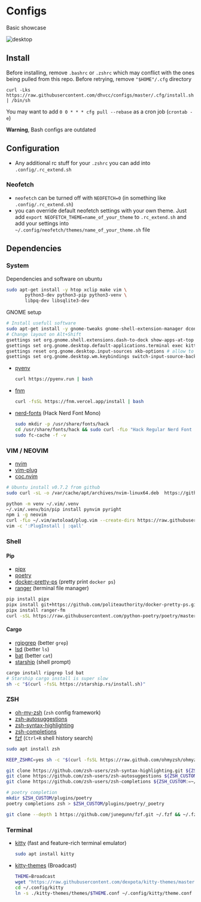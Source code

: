 # Configs

Basic showcase

![desktop](https://user-images.githubusercontent.com/18076967/179727974-d9bdf501-f911-4ff7-9bc3-8021d7f096ec.png)

## Install

Before installing, remove `.bashrc` or `.zshrc` which may conflict with the ones being pulled from this repo. Before retrying, remove `"$HOME"/.cfg` directory

```shell
curl -Lks https://raw.githubusercontent.com/dhvcc/configs/master/.cfg/install.sh | /bin/sh
```

You may want to add
`0 0 * * * cfg pull --rebase` as a cron job (`crontab -e`)

**Warning**, Bash configs are outdated

## Configuration

- Any additional rc stuff for your `.zshrc` you can add into `.config/.rc_extend.sh`

### Neofetch
- `neofetch` can be turned off with `NEOFETCH=0` (in something like `.config/.rc_extend.sh`)
- you can override default neofetch settings with your own theme. Just add `export NEOFETCH_THEME=name_of_your_theme` to `.rc_extend.sh` and add your settings into `~/.config/neofetch/themes/name_of_your_theme.sh` file

## Dependencies

### System

Dependencies and software on ubuntu

```bash
sudo apt-get install -y htop xclip make vim \
       python3-dev python3-pip python3-venv \
       libpq-dev libsqlite3-dev
```

GNOME setup

```bash
# Install usefull software
sudo apt-get install -y gnome-tweaks gnome-shell-extension-manager dconf-editor
# Change layout on Alt+Shift
gsettings set org.gnome.shell.extensions.dash-to-dock show-apps-at-top true # show app button on the top/left
gsettings set org.gnome.desktop.default-applications.terminal exec kitty # set kitty as default terminal
gsettings reset org.gnome.desktop.input-sources xkb-options # allow to Alt+Shift+Tab to Alt+Tab backwards
gsettings set org.gnome.desktop.wm.keybindings switch-input-source-backward "['<Alt>Shift_L']" >> /etc/profile
```

- [pyenv](https://github.com/pyenv/pyenv-installer)

    ```bash
    curl https://pyenv.run | bash
    ```
- [fnm](https://github.com/Schniz/fnm)
  ```bash
  curl -fsSL https://fnm.vercel.app/install | bash
  ```
- [nerd-fonts](https://github.com/ryanoasis/nerd-fonts) (Hack Nerd Font Mono)

    ```bash
    sudo mkdir -p /usr/share/fonts/hack
    cd /usr/share/fonts/hack && sudo curl -fLo "Hack Regular Nerd Font Complete Mono.ttf" https://github.com/ryanoasis/nerd-fonts/raw/master/patched-fonts/Hack/Regular/complete/Hack%20Regular%20Nerd%20Font%20Complete%20Mono.ttf
    sudo fc-cache -f -v
    ```

### VIM / NEOVIM

- [nvim](https://github.com/neovim/neovim)
- [vim-plug](https://github.com/junegunn/vim-plug)
- [coc.nvim](https://github.com/neoclide/coc.nvim)

```bash
# Ubuntu install v0.7.2 from github
sudo curl -sL -o /var/cache/apt/archives/nvim-linux64.deb  https://github.com/neovim/neovim/releases/download/v0.7.2/nvim-linux64.deb && sudo dpkg -i /var/cache/apt/archives/nvim-linux64.deb

python -m venv ~/.vim/.venv
~/.vim/.venv/bin/pip install pynvim pyright
npm i -g neovim
curl -fLo ~/.vim/autoload/plug.vim --create-dirs https://raw.githubusercontent.com/junegunn/vim-plug/master/plug.vim
vim -c ':PlugInstall | :qall'
```

### Shell

#### Pip

- [pipx](https://github.com/pypa/pipx)
- [poetry](https://github.com/python-poetry/poetry)
- [docker-pretty-ps](https://github.com/politeauthority/docker-pretty-ps) (pretty print `docker ps`)
- [ranger](https://github.com/ranger/ranger) (terminal file manager)


```bash
pip install pipx
pipx install git+https://github.com/politeauthority/docker-pretty-ps.git#egg=docker-pretty-ps
pipx install ranger-fm
curl -sSL https://raw.githubusercontent.com/python-poetry/poetry/master/get-poetry.py | python -
```

#### Cargo

- [rgipgrep](https://github.com/BurntSushi/ripgrep) (better `grep`)
- [lsd](https://github.com/Peltoche/lsd) (better `ls`)
- [bat](https://github.com/sharkdp/bat) (better `cat`)
- [starship](https://starship.rs/) (shell prompt)

```bash
cargo install ripgrep lsd bat
# Starship cargo install is super slow
sh -c "$(curl -fsSL https://starship.rs/install.sh)"
```

### ZSH

- [oh-my-zsh](https://github.com/ohmyzsh/ohmyzsh) (`zsh` config framework)
- [zsh-autosuggestions](https://github.com/zsh-users/zsh-autosuggestions)
- [zsh-syntax-highlighting](https://github.com/zsh-users/zsh-syntax-highlighting)
- [zsh-completions](https://github.com/zsh-users/zsh-completions)
- [fzf](https://github.com/junegunn/fzf) (`Ctrl+R` shell history search)

```bash
sudo apt install zsh

KEEP_ZSHRC=yes sh -c "$(curl -fsSL https://raw.github.com/ohmyzsh/ohmyzsh/master/tools/install.sh)"

git clone https://github.com/zsh-users/zsh-syntax-highlighting.git ${ZSH_CUSTOM:-~/.oh-my-zsh/custom}/plugins/zsh-syntax-highlighting
git clone https://github.com/zsh-users/zsh-autosuggestions ${ZSH_CUSTOM:-~/.oh-my-zsh/custom}/plugins/zsh-autosuggestions
git clone https://github.com/zsh-users/zsh-completions ${ZSH_CUSTOM:=~/.oh-my-zsh/custom}/plugins/zsh-completions

# poetry completion
mkdir $ZSH_CUSTOM/plugins/poetry
poetry completions zsh > $ZSH_CUSTOM/plugins/poetry/_poetry

git clone --depth 1 https://github.com/junegunn/fzf.git ~/.fzf && ~/.fzf/install --all
```

### Terminal

- [kitty](https://github.com/kovidgoyal/kitty) (fast and feature-rich terminal emulator)
  ```bash
  sudo apt install kitty
  ```
- [kitty-themes](https://github.com/dexpota/kitty-themes) (Broadcast)

    ```bash
    THEME=Broadcast
    wget "https://raw.githubusercontent.com/dexpota/kitty-themes/master/themes/$THEME.conf" -P ~/.config/kitty/kitty-themes/themes
    cd ~/.config/kitty
    ln -s ./kitty-themes/themes/$THEME.conf ~/.config/kitty/theme.conf
    ```

